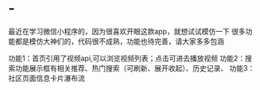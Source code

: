 ﻿# -
最近在学习微信小程序的，因为很喜欢开眼这款app，就想试试模仿一下
很多功能都是模仿大神们的，代码很不成熟，功能也待完善，请大家多多包涵

功能1：首页引用了视频api,可以浏览视频列表；点击可进去播放视频
功能2：搜索功能展示框有相关推荐、热门搜索（可刷新、展开收起）、历史记录、
功能3：社区页面信息卡片瀑布流
